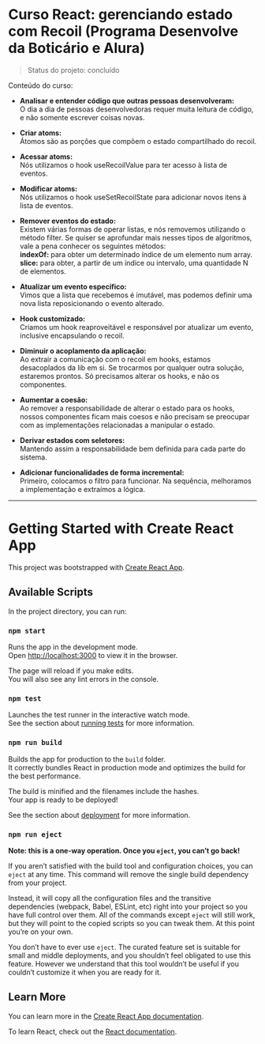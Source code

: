 # Curso React: gerenciando estado com Recoil (Programa Desenvolve da Boticário e Alura)

> Status do projeto: concluído

Conteúdo do curso:

* **Analisar e entender código que outras pessoas desenvolveram:** <br>
O dia a dia de pessoas desenvolvedoras requer muita leitura de código, e não somente escrever coisas novas.

* **Criar atoms:** <br>
Átomos são as porções que compõem o estado compartilhado do recoil.

* **Acessar atoms:** <br>
Nós utilizamos o hook useRecoilValue para ter acesso à lista de eventos.

* **Modificar atoms:** <br>
Nós utilizamos o hook useSetRecoilState para adicionar novos itens à lista de eventos.

* **Remover eventos do estado:** <br>
Existem várias formas de operar listas, e nós removemos utilizando o método filter. Se quiser se aprofundar mais nesses tipos de algoritmos, vale a pena conhecer os seguintes métodos: <br>
**indexOf:** para obter um determinado índice de um elemento num array.
**slice:** para obter, a partir de um índice ou intervalo, uma quantidade N de elementos.

* **Atualizar um evento específico:** <br>
Vimos que a lista que recebemos é imutável, mas podemos definir uma nova lista reposicionando o evento alterado.

* **Hook customizado:** <br>
Criamos um hook reaproveitável e responsável por atualizar um evento, inclusive encapsulando o recoil.

* **Diminuir o acoplamento da aplicação:** <br>
Ao extrair a comunicação com o recoil em hooks, estamos desacoplados da lib em si. Se trocarmos por qualquer outra solução, estaremos prontos. Só precisamos alterar os hooks, e não os componentes.

* **Aumentar a coesão:** <br>
Ao remover a responsabilidade de alterar o estado para os hooks, nossos componentes ficam mais coesos e não precisam se preocupar com as implementações relacionadas a manipular o estado.

* **Derivar estados com seletores:** <br>
Mantendo assim a responsabilidade bem definida para cada parte do sistema.

* **Adicionar funcionalidades de forma incremental:** <br>
Primeiro, colocamos o filtro para funcionar. Na sequência, melhoramos a implementação e extraímos a lógica.

-----

# Getting Started with Create React App

This project was bootstrapped with [Create React App](https://github.com/facebook/create-react-app).

## Available Scripts

In the project directory, you can run:

### `npm start`

Runs the app in the development mode.\
Open [http://localhost:3000](http://localhost:3000) to view it in the browser.

The page will reload if you make edits.\
You will also see any lint errors in the console.

### `npm test`

Launches the test runner in the interactive watch mode.\
See the section about [running tests](https://facebook.github.io/create-react-app/docs/running-tests) for more information.

### `npm run build`

Builds the app for production to the `build` folder.\
It correctly bundles React in production mode and optimizes the build for the best performance.

The build is minified and the filenames include the hashes.\
Your app is ready to be deployed!

See the section about [deployment](https://facebook.github.io/create-react-app/docs/deployment) for more information.

### `npm run eject`

**Note: this is a one-way operation. Once you `eject`, you can’t go back!**

If you aren’t satisfied with the build tool and configuration choices, you can `eject` at any time. This command will remove the single build dependency from your project.

Instead, it will copy all the configuration files and the transitive dependencies (webpack, Babel, ESLint, etc) right into your project so you have full control over them. All of the commands except `eject` will still work, but they will point to the copied scripts so you can tweak them. At this point you’re on your own.

You don’t have to ever use `eject`. The curated feature set is suitable for small and middle deployments, and you shouldn’t feel obligated to use this feature. However we understand that this tool wouldn’t be useful if you couldn’t customize it when you are ready for it.

## Learn More

You can learn more in the [Create React App documentation](https://facebook.github.io/create-react-app/docs/getting-started).

To learn React, check out the [React documentation](https://reactjs.org/).
